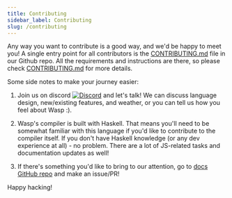 ```yaml
---
title: Contributing
sidebar_label: Contributing
slug: /contributing
---
```


Any way you want to contribute is a good way, and we'd be happy to meet you! A single entry point for all contributors is the [CONTRIBUTING.md](https://github.com/wasp-lang/wasp/blob/main/CONTRIBUTING.md) file in our Github repo. All the requirements and instructions are there, so please check [CONTRIBUTING.md](https://github.com/wasp-lang/wasp/blob/main/CONTRIBUTING.md) for more details.

Some side notes to make your journey easier:

1. Join us on discord [![Discord](https://img.shields.io/discord/686873244791210014?label=chat%20on%20discord)](https://discord.gg/rzdnErX) and let's talk! We can discuss language design, new/existing features, and weather, or you can tell us how you feel about Wasp :).

2. Wasp's compiler is built with Haskell. That means you'll need to be somewhat familiar with this language if you'd like to contribute to the compiler itself. If you don't have Haskell knowledge (or any dev experience at all) - no problem. There are a lot of JS-related tasks and documentation updates as well!

3. If there's something you'd like to bring to our attention, go to [docs GitHub repo](https://github.com/wasp-lang/wasp) and make an issue/PR!

Happy hacking!